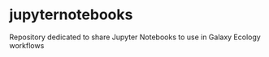# jupyternotebooks
Repository dedicated to share Jupyter Notebooks to use in Galaxy Ecology workflows
